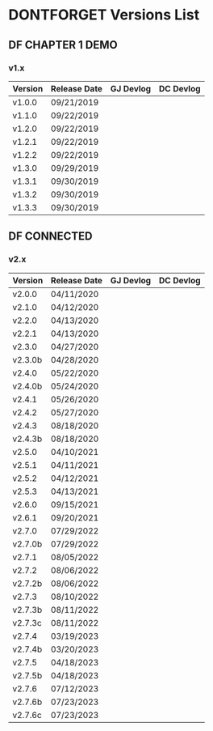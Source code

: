 # DONTFORGET Versions List
## DF CHAPTER 1 DEMO
### v1.x
| Version | Release Date | GJ Devlog | DC Devlog |
|---------|--------------|-----------|-----------|
| v1.0.0  | 09/21/2019 | | |
| v1.1.0  | 09/22/2019 | | |
| v1.2.0  | 09/22/2019 | | |
| v1.2.1  | 09/22/2019 | | |
| v1.2.2  | 09/22/2019 | | |
| v1.3.0  | 09/29/2019 | | |
| v1.3.1  | 09/30/2019 | | |
| v1.3.2  | 09/30/2019 | | |
| v1.3.3  | 09/30/2019 | | |
## DF CONNECTED
### v2.x
| Version | Release Date | GJ Devlog | DC Devlog |
|---------|--------------|-----------|-----------|
| v2.0.0  | 04/11/2020 | | |
| v2.1.0  | 04/12/2020 | | |
| v2.2.0  | 04/13/2020 | | |
| v2.2.1  | 04/13/2020 | | |
| v2.3.0  | 04/27/2020 | | |
| v2.3.0b | 04/28/2020 | | |
| v2.4.0  | 05/22/2020 | | |
| v2.4.0b | 05/24/2020 | | |
| v2.4.1  | 05/26/2020 | | |
| v2.4.2  | 05/27/2020 | | |
| v2.4.3  | 08/18/2020 | | |
| v2.4.3b | 08/18/2020 | | |
| v2.5.0  | 04/10/2021 | | |
| v2.5.1  | 04/11/2021 | | |
| v2.5.2  | 04/12/2021 | | |
| v2.5.3  | 04/13/2021 | | |
| v2.6.0  | 09/15/2021 | | |
| v2.6.1  | 09/20/2021 | | |
| v2.7.0  | 07/29/2022 | | |
| v2.7.0b | 07/29/2022 | | |
| v2.7.1  | 08/05/2022 | | |
| v2.7.2  | 08/06/2022 | | |
| v2.7.2b | 08/06/2022 | | |
| v2.7.3  | 08/10/2022 | | |
| v2.7.3b | 08/11/2022 | | |
| v2.7.3c | 08/11/2022 | | |
| v2.7.4  | 03/19/2023 | | |
| v2.7.4b | 03/20/2023 | | |
| v2.7.5  | 04/18/2023 | | |
| v2.7.5b | 04/18/2023 | | |
| v2.7.6  | 07/12/2023 | | |
| v2.7.6b | 07/23/2023 | | |
| v2.7.6c | 07/23/2023 | | |
